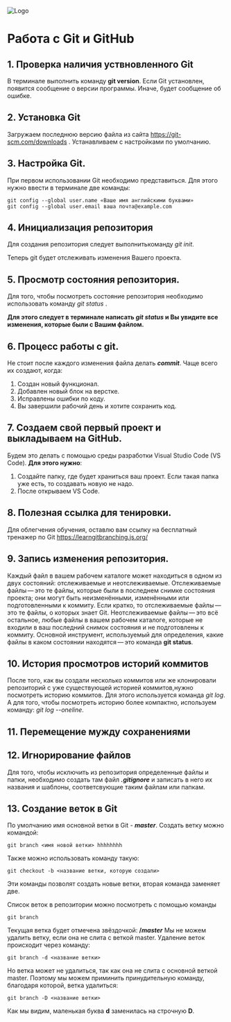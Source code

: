 ![Logo](Git-Logo-1788C.png)


# Работа с Git и GitHub

## 1. Проверка наличия уствновленного Git
В терминале выполнить команду **git version**.
Если Git установлен, появится сообщение о версии программы. Иначе, будет сообщение об ошибке.

## 2. Установка Git
Загружаем последнюю версию файла из сайта https://git-scm.com/downloads .
Устанавливаем с настройками по умолчанию.

## 3. Настройка Git.
При первом использовании Git необходимо представиться. Для этого нужно ввести в терминале две команды:
```
git config --global user.name «Ваше имя английскими буквами»
git config --global user.email ваша почта@example.com 
```

## 4. Инициализация репозитория
Для создания репозитория следует выполнитькоманду *git init*.

Теперь git будет отслеживать изменения Вашего проекта.

## 5. Просмотр состояния репозитория.
Для того, чтобы посмотреть состояние репозитория необходимо использовать команду *git status* .

**Для этого следует в терминале написать *git status* и Вы увидите все изменения, которые были с Вашим файлом.**

## 6. Процесс работы с git.

Не стоит после каждого изменения файла делать ***commit***. Чаще всего их создают, когда:

1. Создан новый функционал.
2. Добавлен новый блок на верстке.
3. Исправлены ошибки по коду.
4. Вы завершили рабочий день и хотите сохранить код.

## 7. Создаем свой первый проект и выкладываем на GitHub.

Будем это делать с помощью среды разработки Visual Studio Code (VS Code). __Для этого нужно__:
1. Создайте папку, где будет храниться ваш проект. Если такая папка уже есть, то создавать новую не надо.
2. После открываем VS Code.

## 8. Полезная ссылка для тенировки.
Для облегчения обучения, оставлю вам ссылку на бесплатный тренажер по Git https://learngitbranching.js.org/

## 9. Запись изменения репозитория.

Каждый файл в вашем рабочем каталоге может находиться в одном из двух состояний: отслеживаемые и неотслеживаемые. Отслеживаемые файлы — это те файлы, которые были в последнем снимке состояния проекта; они могут быть неизменёнными, изменёнными или подготовленными к коммиту. Если кратко, то отслеживаемые файлы — это те файлы, о которых знает Git.
Неотслеживаемые файлы — это всё остальное, любые файлы в вашем рабочем каталоге, которые не входили в ваш последний снимок состояния и не подготовлены к коммиту.
Основной инструмент, используемый для определения, какие файлы в каком состоянии находятся — это команда __git status__.

## 10. История просмотров историй коммитов
После того, как вы создали несколько коммитов или же клонировали репозиторий с уже существующей историей коммитов,нужно посмотреть историю коммитов. Для этого используется команда *git log*.
А для того, чтобы посмотреть историю более компактно, используем команду: *git log --oneline*.

## 11. Перемещение мужду сохранениями

## 12. Игнорирование файлов
Для того, чтобы исключить из репозитория определенные файлы и папки, необходимо создать там файл ***.gitignore*** и записать в него их названия и шаблоны, соответсвующие таким файлам или папкам.
 ## 13. Создание веток в Git
 По умолчанию имя основной ветки в Git - ***master***. 
 Создать ветку можно командой:
 ```
 git branch <имя новой ветки> hhhhhhhh
 ```
Также можно использовать команду такую: 
```
git checkout -b <название ветки, которую создали>
```
 Эти команды позволят создать новые ветки, вторая команда заменяет две.

Список веток в репозитории можно посмотреть с помощью команды 
```
git branch
```
Текущая ветка будет отмечена звёздочкой: **/*master***
Мы не можем удалить ветку, если она не слита с веткой master.
Удаление веток происходит через команду:
```
git branch -d <название ветки>
```
Но ветка может не удалиться, так как она не слита с основной веткой master. Поэтому мы можем приминить принудительную команду, благодаря которой, ветка удалиться:
```
git branch -D <название ветки>
```
Как мы видим, маленькая буква **d** заменилась на строчную **D**.

